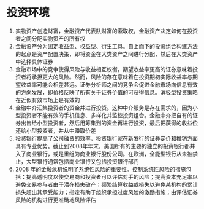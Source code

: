 # 投资环境

1. 实物资产创造财富，金融资产代表队财富的索取权，金融资产决定如何在投资者之间分配实物资产的所有权
2. 金融资产分为固定收益型、权益型、衍生工具。自上而下的投资组合构建方法的起点是资产配置决策，即将资金在大类资产之间进行分配，然后在大类资产中选择具体证券
3. 金融市场中的竞争使得风险与收益相互权衡，期望收益率更高的证券意味着投资者将承担更大的风险。然而，风险的存在意味着在投资期初实际收益率与期望收益率可能会相差甚远。证券分析师之间的竞争会促进金融市场向信息有效的方向发展，即价格反映了所有关于证券价值的可获得信息。消极型投资策略在近似有效市场上是有效的
4. 金融中介汇集投资者的资金并进行投资。这种中介服务是存在需求的，因为小型投资者不能有效的手机信息、多样化并监控投资组合。金融中介把自有的证券出售给小型投资者，然后用筹集到的资金再进行投资，最后把获得的收益偿还给小型投资者，并从中赚取价差
5. 投资银行提高了公司融资的效率，投资银行家在新发行的证券定价和推销方面具有专业优势。截止到2008年年末，美国所有的主要的独立的投资银行都并入了商业银行，或是重组为商业银行股份公司。在欧洲，全能型银行从未被禁止，大型银行通常包括商业银行又包括投资银行部门
6. 2008 年的金融危机说明了系统性风险的重要性。控制系统性风险的措施包括：提高透明度以使交易商和投资者可以评估对手的风险；提高资本充足率以避免交易参与者由于潜在损失破产；频繁结算收益或损失以避免某机构的累计损失超出其承受能力；指定有助于组织承担过度风险的激励措施；由评估证券风险的机构进行更准确地风险评估


